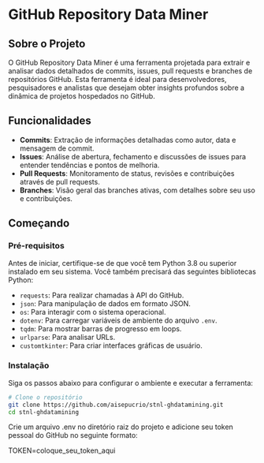 # GitHub Repository Data Miner

## Sobre o Projeto

O GitHub Repository Data Miner é uma ferramenta projetada para extrair e analisar dados detalhados de commits, issues, pull requests e branches de repositórios GitHub. Esta ferramenta é ideal para desenvolvedores, pesquisadores e analistas que desejam obter insights profundos sobre a dinâmica de projetos hospedados no GitHub.

## Funcionalidades

- **Commits**: Extração de informações detalhadas como autor, data e mensagem de commit.
- **Issues**: Análise de abertura, fechamento e discussões de issues para entender tendências e pontos de melhoria.
- **Pull Requests**: Monitoramento de status, revisões e contribuições através de pull requests.
- **Branches**: Visão geral das branches ativas, com detalhes sobre seu uso e contribuições.

## Começando

### Pré-requisitos

Antes de iniciar, certifique-se de que você tem Python 3.8 ou superior instalado em seu sistema. Você também precisará das seguintes bibliotecas Python:

- `requests`: Para realizar chamadas à API do GitHub.
- `json`: Para manipulação de dados em formato JSON.
- `os`: Para interagir com o sistema operacional.
- `dotenv`: Para carregar variáveis de ambiente do arquivo `.env`.
- `tqdm`: Para mostrar barras de progresso em loops.
- `urlparse`: Para analisar URLs.
- `customtkinter`: Para criar interfaces gráficas de usuário.

### Instalação

Siga os passos abaixo para configurar o ambiente e executar a ferramenta:

```bash
# Clone o repositório
git clone https://github.com/aisepucrio/stnl-ghdatamining.git
cd stnl-ghdatamining
```

Crie um arquivo .env no diretório raiz do projeto e adicione seu token pessoal do GitHub no seguinte formato:

TOKEN=coloque_seu_token_aqui
